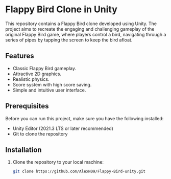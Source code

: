 # Flappy Bird Clone in Unity

This repository contains a Flappy Bird clone developed using Unity. The project aims to recreate the engaging and challenging gameplay of the original Flappy Bird game, where players control a bird, navigating through a series of pipes by tapping the screen to keep the bird afloat.

## Features

- Classic Flappy Bird gameplay.
- Attractive 2D graphics.
- Realistic physics.
- Score system with high score saving.
- Simple and intuitive user interface.

## Prerequisites

Before you can run this project, make sure you have the following installed:
- Unity Editor (2021.3 LTS or later recommended)
- Git to clone the repository

## Installation

1. Clone the repository to your local machine:
   ```bash
   git clone https://github.com/AlexN09/Flappy-Bird-unity.git
